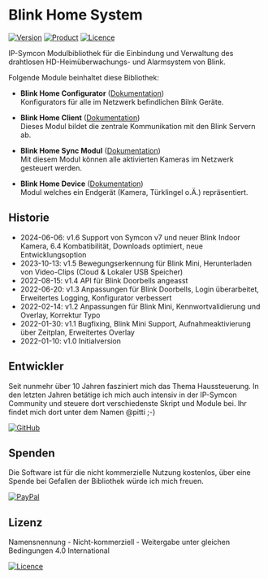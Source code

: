 # Blink Home System

[![Version](https://img.shields.io/badge/Symcon-PHP--Bibliothek-purple.svg?style=flat-square)](https://www.symcon.de/service/dokumentation/entwicklerbereich/sdk-tools/sdk-php/)
[![Product](https://img.shields.io/badge/Symcon%20Version-6.4-blue.svg?style=flat-square)](https://www.symcon.de/produkt/)
[![Licence](https://img.shields.io/badge/License-CC%20BY--NC--SA%204.0-green.svg?style=flat-square)](https://creativecommons.org/licenses/by-nc-sa/4.0/)

IP-Symcon Modulbibliothek für die Einbindung und Verwaltung des drahtlosen HD-Heimüberwachungs- und Alarmsystem von Blink.

Folgende Module beinhaltet diese Bibliothek:

- __Blink Home Configurator__ ([Dokumentation](Blink%20Home%20Configurator))  
Konfigurators für alle im Netzwerk befindlichen Bilnk Geräte.

- __Blink Home Client__ ([Dokumentation](Blink%20Home%20Client))  
Dieses Modul bildet die zentrale Kommunikation mit den Blink Servern ab.

- __Blink Home Sync Modul__ ([Dokumentation](Blink%20Home%20Sync%20Modul))  
Mit diesem Modul können alle aktivierten Kameras im Netzwerk gesteuert werden.

- __Blink Home Device__ ([Dokumentation](Blink%20Home%20Device))  
Modul welches ein Endgerät (Kamera, Türklingel o.Ä.) repräsentiert.

## Historie

- 2024-06-06: v1.6 Support von Symcon v7 und neuer Blink Indoor Kamera, 6.4 Kombatibilität, Downloads optimiert, neue Entwicklungsoption
- 2023-10-13: v1.5 Bewegungserkennung für Blink Mini, Herunterladen von Video-Clips (Cloud & Lokaler USB Speicher)
- 2022-08-15: v1.4 API für Blink Doorbells angeasst
- 2022-06-20: v1.3 Anpassungen für Blink Doorbells, Login überarbeitet, Erweitertes Logging, Konfigurator verbessert
- 2022-02-14: v1.2 Anpassungen für Blink Mini, Kennwortvalidierung und Overlay, Korrektur Typo
- 2022-01-30: v1.1 Bugfixing, Blink Mini Support, Aufnahmeaktivierung über Zeitplan, Erweitertes Overlay
- 2022-01-10: v1.0 Initialversion

## Entwickler

Seit nunmehr über 10 Jahren fasziniert mich das Thema Haussteuerung. In den letzten Jahren betätige ich mich auch intensiv in der IP-Symcon Community und steuere dort verschiedenste Skript und Module bei. Ihr findet mich dort unter dem Namen @pitti ;-)

[![GitHub](https://img.shields.io/badge/GitHub-@wilkware-181717.svg?style=for-the-badge&logo=github)](https://wilkware.github.io/)

## Spenden

Die Software ist für die nicht kommerzielle Nutzung kostenlos, über eine Spende bei Gefallen der Bibliothek würde ich mich freuen.

[![PayPal](https://img.shields.io/badge/PayPal-spenden-00457C.svg?style=for-the-badge&logo=paypal)](https://www.paypal.com/cgi-bin/webscr?cmd=_s-xclick&hosted_button_id=8816166)

## Lizenz

Namensnennung - Nicht-kommerziell - Weitergabe unter gleichen Bedingungen 4.0 International

[![Licence](https://img.shields.io/badge/License-CC_BY--NC--SA_4.0-EF9421.svg?style=for-the-badge&logo=creativecommons)](https://creativecommons.org/licenses/by-nc-sa/4.0/)
